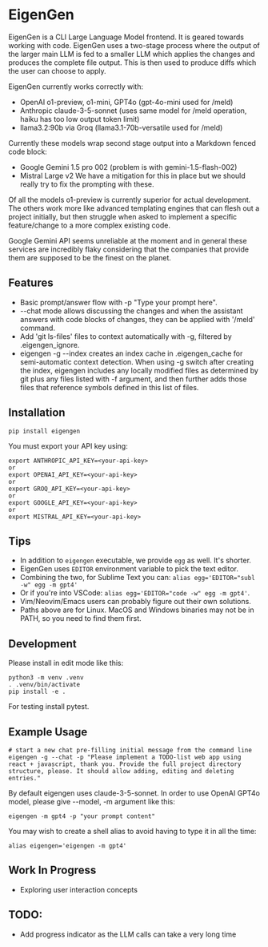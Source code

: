 EigenGen
========

EigenGen is a CLI Large Language Model frontend. It is geared towards working with code.
EigenGen uses a two-stage process where the output of the larger main LLM is fed to a smaller
LLM which applies the changes and produces the complete file output. This is then used to
produce diffs which the user can choose to apply.

EigenGen currently works correctly with:
  - OpenAI o1-preview, o1-mini, GPT4o (gpt-4o-mini used for /meld)
  - Anthropic claude-3-5-sonnet (uses same model for /meld operation, haiku has too low output token limit)
  - llama3.2:90b via Groq (llama3.1-70b-versatile used for /meld)

Currently these models wrap second stage output into a Markdown fenced code block:
  - Google Gemini 1.5 pro 002 (problem is with gemini-1.5-flash-002)
  - Mistral Large v2
We have a mitigation for this in place but we should really try to fix the prompting with these.

Of all the models o1-preview is currently superior for actual development. The others
work more like advanced templating engines that can flesh out a project initially, but then struggle
when asked to implement a specific feature/change to a more complex existing code.

Google Gemini API seems unreliable at the moment and in general these services are incredibly flaky
considering that the companies that provide them are supposed to be the finest on the planet.

## Features

  - Basic prompt/answer flow with -p "Type your prompt here".
  - --chat mode allows discussing the changes and when the assistant answers with code blocks of changes,
    they can be applied with '/meld' command.
  - Add 'git ls-files' files to context automatically with -g, filtered by .eigengen_ignore.
  - eigengen -g --index creates an index cache in .eigengen_cache for semi-automatic context detection. When
    using -g switch after creating the index, eigengen includes any locally modified files as determined by git
    plus any files listed with -f argument, and then further adds those files that reference symbols defined in
    this list of files.


## Installation
```
pip install eigengen
```

You must export your API key using:
```
export ANTHROPIC_API_KEY=<your-api-key>
or
export OPENAI_API_KEY=<your-api-key>
or
export GROQ_API_KEY=<your-api-key>
or
export GOOGLE_API_KEY=<your-api-key>
or
export MISTRAL_API_KEY=<your-api-key>
```

## Tips

  - In addition to `eigengen` executable, we provide `egg` as well. It's shorter.
  - EigenGen uses `EDITOR` environment variable to pick the text editor.
  - Combining the two, for Sublime Text you can: `alias egg='EDITOR="subl -w" egg -m gpt4'`
  - Or if you're into VSCode: `alias egg='EDITOR="code -w" egg -m gpt4'`.
  - Vim/Neovim/Emacs users can probably figure out their own solutions.
  - Paths above are for Linux. MacOS and Windows binaries may not be in PATH, so you need to find them first.

## Development

Please install in edit mode like this:
```
python3 -m venv .venv
. .venv/bin/activate
pip install -e .
```

For testing install pytest.


## Example Usage

```
# start a new chat pre-filling initial message from the command line
eigengen -g --chat -p "Please implement a TODO-list web app using react + javascript, thank you. Provide the full project directory structure, please. It should allow adding, editing and deleting entries."
```

By default eigengen uses claude-3-5-sonnet. In order to use OpenAI GPT4o model, please give --model, -m argument
like this:
```
eigengen -m gpt4 -p "your prompt content"
```

You may wish to create a shell alias to avoid having to type it in all the time:
```
alias eigengen='eigengen -m gpt4'
```

## Work In Progress
  - Exploring user interaction concepts

## TODO:
  - Add progress indicator as the LLM calls can take a very long time
